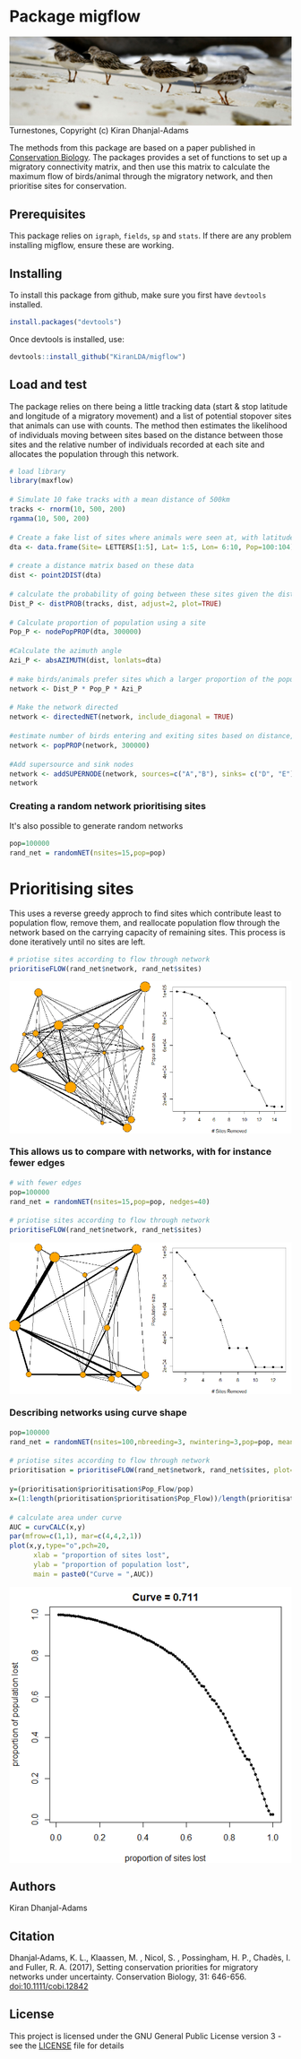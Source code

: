 # Package migflow

<img align="center" src="https://github.com/KiranLDA/migflow/blob/master/pictures/687474707.png">
Turnestones, Copyright (c) Kiran Dhanjal-Adams

The methods from this package are based on a paper published in [Conservation Biology](https://doi.org/10.1111/cobi.12842). The packages provides a set of functions to set up a migratory connectivity matrix, and then use this matrix to calculate the maximum flow of birds/animal through the migratory network, and then prioritise sites for conservation.

## Prerequisites

This package relies on `igraph`, `fields`, `sp` and `stats`. If there are any problem installing migflow, ensure these are working.


## Installing

To install this package from github, make sure you first have `devtools` installed.

```r
install.packages("devtools")
```

Once devtools is installed, use:

```r
devtools::install_github("KiranLDA/migflow")
```

## Load and test

The package relies on there being a little tracking data (start & stop latitude and longitude of a migratory movement) and a list of potential stopover sites that animals can use with counts. The method then estimates the likelihood of individuals moving between sites based on the distance between those sites and the relative number of individuals recorded at each site and allocates the population through this network.

```r
# load library
library(maxflow)

# Simulate 10 fake tracks with a mean distance of 500km
tracks <- rnorm(10, 500, 200)
rgamma(10, 500, 200)

# Create a fake list of sites where animals were seen at, with latitude, longitude and number of anumals seen there 
dta <- data.frame(Site= LETTERS[1:5], Lat= 1:5, Lon= 6:10, Pop=100:104)

# create a distance matrix based on these data
dist <- point2DIST(dta)

# calculate the probability of going between these sites given the distance the animal can travel
Dist_P <- distPROB(tracks, dist, adjust=2, plot=TRUE)

# Calculate proportion of population using a site
Pop_P <- nodePopPROP(dta, 300000)

#Calculate the azimuth angle
Azi_P <- absAZIMUTH(dist, lonlats=dta)

# make birds/animals prefer sites which a larger proportion of the population has been seen and where the distance is better
network <- Dist_P * Pop_P * Azi_P

# Make the network directed
network <- directedNET(network, include_diagonal = TRUE)

#estimate number of birds entering and exiting sites based on distance, population count and azimuth
network <- popPROP(network, 300000)

#Add supersource and sink nodes
network <- addSUPERNODE(network, sources=c("A","B"), sinks= c("D", "E"))
network
```

### Creating a random network prioritising sites

It's also possible to generate random networks

```r
pop=100000
rand_net = randomNET(nsites=15,pop=pop)
```

# Prioritising sites

This uses a reverse greedy approch to find sites which contribute least to population flow, remove them, and reallocate population flow through the network based on the carrying capacity of remaining sites. This process is done iteratively until no sites are left.

```r
# priotise sites according to flow through network
prioritiseFLOW(rand_net$network, rand_net$sites)
```

<img align="center" src="https://raw.githubusercontent.com/KiranLDA/migflow/master/pictures/network_prioritisation.png">


### This allows us to compare with networks, with for instance fewer edges

```r
# with fewer edges
pop=100000
rand_net = randomNET(nsites=15,pop=pop, nedges=40)

# priotise sites according to flow through network
prioritiseFLOW(rand_net$network, rand_net$sites)
```

<img align="center" src="https://raw.githubusercontent.com/KiranLDA/migflow/master/pictures/fewer_edges.png">

### Describing networks using curve shape

```r
pop=100000
rand_net = randomNET(nsites=100,nbreeding=3, nwintering=3,pop=pop, mean_dist = 8000, sd_dist=9000, plot=F)

# priotise sites according to flow through network
prioritisation = prioritiseFLOW(rand_net$network, rand_net$sites, plot=F)

y=(prioritisation$prioritisation$Pop_Flow/pop)
x=(1:length(prioritisation$prioritisation$Pop_Flow))/length(prioritisation$prioritisation$Pop_Flow)

# calculate area under curve
AUC = curvCALC(x,y)
par(mfrow=c(1,1), mar=c(4,4,2,1))
plot(x,y,type="o",pch=20, 
      xlab = "proportion of sites lost",
      ylab = "proportion of population lost",
      main = paste0("Curve = ",AUC))
```


<img align="center" src="https://raw.githubusercontent.com/KiranLDA/migflow/master/pictures/AUC.png">


## Authors

Kiran Dhanjal-Adams

## Citation

Dhanjal‐Adams, K. L., Klaassen, M. , Nicol, S. , Possingham, H. P., Chadès, I. and Fuller, R. A. (2017), Setting conservation priorities for migratory networks under uncertainty. Conservation Biology, 31: 646-656. [doi:10.1111/cobi.12842](https://doi.org/10.1111/cobi.12842) 

## License

This project is licensed under the GNU General Public License version 3 - see the [LICENSE](https://github.com/KiranLDA/maxflow/blob/master/LICENSE) file for details



